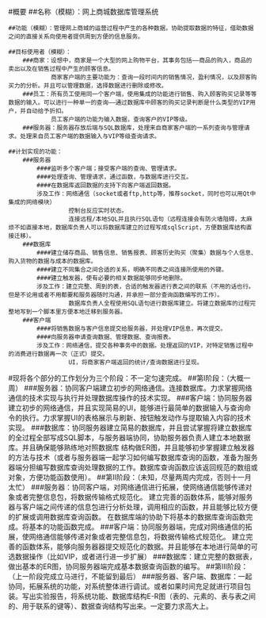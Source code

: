 #概要
    ##名称（模糊）：网上商城数据库管理系统

    ##功能（模糊）：管理网上商城的运营过程中产生的各种数据，协助提取数据的特征，借助数据之间的直接关系向使用者提供周到方便的信息服务。

    ##目标使用者（模糊）：
        ###商家：设想中，商家是一个大型的网上购物平台，其事务包括——商品的购入，商品的卖出以及在销售过程中产生的顾客信息。
                商家客户端的主要功能为：查询一段时间内的销售情况，盈利情况，以及顾客购买力的分析。并且可以管理数据，选择数据进行删除或修改。                
        ###员工：所有员工使用同一个客户端，使用集成的功能进行销售、购入顾客购买记录等等数据的输入。可以进行一种单一的查询——通过数据库中顾客的购买记录判断是什么类型的VIP用户，并自动给予折扣。
                员工客户端的功能为输入数据，查询客户的VIP等级。
        ###服务器：服务器存放后端与SQL数据库，处理来自商家客户端的一系列查询与管理请求。处理来自员工客户端的数据输入与VIP等级查询请求。

    ##计划实现的功能：
        ###服务器
            ####监听多个客户端；接受客户端的查询、管理请求。
            ####处理查询、管理请求，通过函数，与数据库进行交互。
            ####在数据库返回数据的支持下向客户端返回数据。
            涉及工作：网络通信（socket或者ftp,http等，推荐socket，同时也可以用Qt中集成的网络模块）
                     控制台反应实时状态。
                     连接远程/本地SQL并且执行SQL语句（远程连接会有防火墙阻碍，太麻烦不如直接本地，数据库负责人可以将数据库建立的过程写成sqlScript，方便数据库结构直接迁移）。
        ###数据库
            ####建立储存商品、销售信息、销售报表、顾客历史购买（聚集）数据与个人信息、购入货物的数据与成本的数据库。
            ####建立不同集合之间合适的关系，明确不同表之间连接所使用的外键。
            ####建立触发器，使有必要的相关数据能够同步地删除。
            涉及工作：建立完整、周到的表，合适的触发器进行表之间的联系（不用的话也行。但是不论用或者不用都要和服务器随时沟通，并承担一部分查询函数编写的工作）。
                     数据库负责人全程使用SQL语句进行数据库建立。将建立数据库的过程完整地写到一个脚本里方便本地迁移到服务器。
        ###客户端
            ####将销售数据与客户信息提交给服务器，并处理VIP信息，再次提交。
            ####向服务器申请查询数据、管理数据、查询报表。
            涉及工作：网络通信，提交各种事务中的数据。处理返回的VIP，对特定销售过程中的消费进行数据再一次（正式）提交。
                     UI，将商家客户端返回的统计/查询数据进行呈现。
#现将各个部分的工作划分为三个阶段：不一定匀速完成。
    ##第I阶段：（大概一周）
        ###服务器：协同客户端建立初步的网络通信。连接数据库。力求掌握网络通信的技术实现与执行并处理数据库操作的技术实现。
        ###客户端：协同服务器建立初步的网络通信，并且实现简易的UI，能够进行最简单的数据输入与查询命令的执行。力求掌握UI的表格展示与刷新、按钮触发动作与提取输入内容的技术实现。
        ###数据库：协同服务器建立简易的数据库，并且尝试掌握将建立数据库的全过程全部写成SQL脚本，与服务器端协同，协助服务器负责人建立本地数据库。并且确保能够熟练地对照数据库
                  结构做ER图，并且能够初步掌握建立触发器的方法与技术（或者与服务器端一起学习如何编写数据库查询的函数，准备为服务器端分担编写数据库查询处理数据的工作。数据库查询函数应该返回规范的数组或对象，方便功能函数使用）。
    ##第II阶段：（未知，尽量两周内完成，否则十一月太忙）
        ###服务器：协同客户端，对网络通信进行拓展，使网络通信能够传递对象或者完整信息包，将数据传输格式规范化。
                  建立完善的函数体系，能够对服务器与客户端之间传递的信息包进行分析处理，调用相应的函数，并且能够比较方便的扩展或调用数据库查询函数。
                  在数据库端的协助下将基本的数据库查询函数完成。将基本的功能函数完成。
        ###客户端：协同服务器端，完成对网络通信的拓展，使网络通信能够传递对象或者完整信息包，将数据传输格式规范化。
                  建立完善的函数体系，能够向服务器器提交规范化的数据。并且能够在本地进行简单的可选数据操作（比如VIP，或者进行进一步扩展）
        ###数据库：建立完整的数据表，做出基本的ER图，协同服务器端完成基本数据查询函数的编写。
    ##第III阶段：（上一阶段完成立马进行，不能留到最后）
        ###服务器、客户端、数据库：一起协同，拓展系统的功能，对系统整体进行调试。或者如果时间充足就进行项目包装。写出实验报告，将系统功能、数据库结构E-R图（表的、元素的、表与表之间的、用于联系的键等）、数据查询结构写出来。一定要力求高大上。